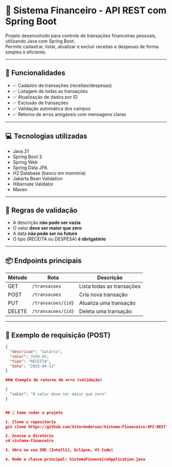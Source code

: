 # 💸 Sistema Financeiro - API REST com Spring Boot

Projeto desenvolvido para controle de transações financeiras pessoais, utilizando Java com Spring Boot.  
Permite cadastrar, listar, atualizar e excluir receitas e despesas de forma simples e eficiente.

---

## 🚀 Funcionalidades

- ✅ Cadastro de transações (receitas/despesas)
- ✅ Listagem de todas as transações
- ✅ Atualização de dados por ID
- ✅ Exclusão de transações
- ✅ Validação automática dos campos
- ✅ Retorno de erros amigáveis com mensagens claras

---

## 💻 Tecnologias utilizadas

- Java 21  
- Spring Boot 3  
- Spring Web  
- Spring Data JPA  
- H2 Database (banco em memória)  
- Jakarta Bean Validation  
- Hibernate Validator  
- Maven  

---

## 🎯 Regras de validação

- A descrição **não pode ser vazia**
- O valor **deve ser maior que zero**
- A data **não pode ser no futuro**
- O tipo (RECEITA ou DESPESA) **é obrigatório**

---

## 📦 Endpoints principais

| Método | Rota                | Descrição                   |
|--------|---------------------|-----------------------------|
| GET    | `/transacoes`       | Lista todas as transações   |
| POST   | `/transacoes`       | Cria nova transação         |
| PUT    | `/transacoes/{id}`  | Atualiza uma transação      |
| DELETE | `/transacoes/{id}`  | Deleta uma transação        |

---

## 🧪 Exemplo de requisição (POST)

```json
{
  "descricao": "Salário",
  "valor": 3500.00,
  "tipo": "RECEITA",
  "data": "2025-04-11"
}

##❌ Exemplo de retorno de erro (validação)

{
  "valor": "O valor deve ser maior que zero"
}


## 📂 Como rodar o projeto

1. Clone o repositório
git clone https://github.com/VitorAnderson/Sistema-Financeiro-API-REST.git

2. Acesse o diretório
cd sistema-financeiro

3. Abra na sua IDE (IntelliJ, Eclipse, VS Code)

4. Rode a classe principal: SistemaFinanceiroApplication.java
